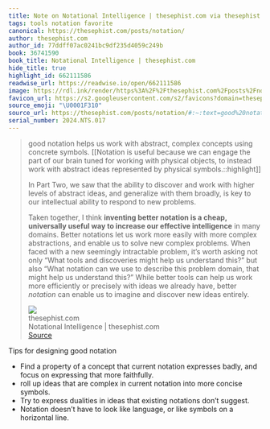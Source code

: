 ```yaml
---
title: Note on Notational Intelligence | thesephist.com via thesephist.com
tags: tools notation favorite
canonical: https://thesephist.com/posts/notation/
author: thesephist.com
author_id: 77ddff07ac0241bc9df235d4059c249b
book: 36741590
book_title: Notational Intelligence | thesephist.com
hide_title: true
highlight_id: 662111586
readwise_url: https://readwise.io/open/662111586
image: https://rdl.ink/render/https%3A%2F%2Fthesephist.com%2Fposts%2Fnotation%2F
favicon_url: https://s2.googleusercontent.com/s2/favicons?domain=thesephist.com
source_emoji: "\U0001F310"
source_url: https://thesephist.com/posts/notation/#:~:text=good%20notation%20helps,new%20ideas%20entirely.
serial_number: 2024.NTS.017
---
```

> good notation helps us work with abstract, complex concepts using concrete symbols. [[Notation is useful because we can engage the part of our brain tuned for working with physical objects, to instead work with abstract ideas represented by physical symbols.::highlight]]
> 
> In Part Two, we saw that the ability to discover and work with higher levels of abstract ideas, and generalize with them broadly, is key to our intellectual ability to respond to new problems.
> 
> Taken together, I think **inventing better notation is a cheap, universally useful way to increase our effective intelligence** in many domains. Better notations let us work more easily with more complex abstractions, and enable us to solve new complex problems. When faced with a new seemingly intractable problem, it’s worth asking not only “What tools and discoveries might help us understand this?” but also “What notation can we use to describe this problem domain, that might help us understand this?” While better tools can help us work more efficiently or precisely with ideas we already have, better *notation* can enable us to imagine and discover new ideas entirely.
> <div class="quoteback-footer"><div class="quoteback-avatar"><img class="mini-favicon" src="https://s2.googleusercontent.com/s2/favicons?domain=thesephist.com"></div><div class="quoteback-metadata"><div class="metadata-inner"><span style="display:none">FROM:</span><div aria-label="thesephist.com" class="quoteback-author"> thesephist.com</div><div aria-label="Notational Intelligence | thesephist.com" class="quoteback-title"> Notational Intelligence | thesephist.com</div></div></div><div class="quoteback-backlink"><a target="_blank" aria-label="go to the full text of this quotation" rel="noopener" href="https://thesephist.com/posts/notation/#:~:text=good%20notation%20helps,new%20ideas%20entirely." class="quoteback-arrow"> Source</a></div></div>

Tips for designing good notation
- Find a property of a concept that current notation expresses badly, and focus on expressing that more faithfully.
- roll up ideas that are complex in current notation into more concise symbols.
- Try to express dualities in ideas that existing notations don’t suggest.
- Notation doesn’t have to look like language, or like symbols on a horizontal line.